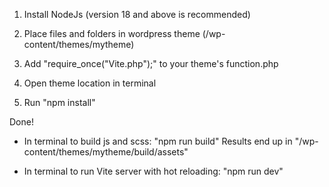 1. Install NodeJs (version 18 and above is recommended)

2. Place files and folders in wordpress theme (/wp-content/themes/mytheme)

3. Add "require_once("Vite.php");" to your theme's function.php

5. Open theme location in terminal

6. Run "npm install"

Done!

- In terminal to build js and scss: "npm run build"
Results end up in "/wp-content/themes/mytheme/build/assets"

- In terminal to run Vite server with hot reloading: "npm run dev"